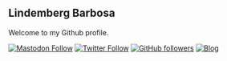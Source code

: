 ## Lindemberg Barbosa

Welcome to my Github profile.

[![Mastodon Follow](https://img.shields.io/mastodon/follow/109390029348935518?domain=https%3A%2F%2Fbolha.us&style=for-the-badge)](https://bolha.us/@bergpb)
[![Twitter Follow](https://img.shields.io/twitter/follow/lbergpb?label=Twitter&logo=twitter&style=for-the-badge)](https://twitter.com/lbergpb) [![GitHub followers](https://img.shields.io/github/followers/bergpb?label=GitHub&logo=Github&style=for-the-badge)](https://github.com/bergpb) [![Blog](https://img.shields.io/website?down_color=blue&down_message=bergpb.dev&label=Blog&logo=ghost&logoColor=green&style=for-the-badge&up_color=blue&up_message=bergpb.dev&url=https%3A%2F%2Fbergpb.dev)](https://bergpb.dev)
